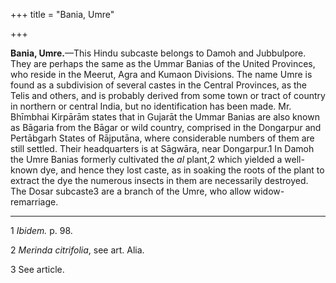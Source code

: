 +++
title = "Bania, Umre"

+++

**Bania, Umre.**—This Hindu subcaste belongs to Damoh and Jubbulpore. They are perhaps the same as the Ummar Banias of the United Provinces, who reside in the Meerut, Agra and Kumaon Divisions. The name Umre is found as a subdivision of several castes in the Central Provinces, as the Telis and others, and is probably derived from some town or tract of country in northern or central India, but no identification has been made. Mr. Bhīmbhai Kirpārām states that in Gujarāt the Ummar Banias are also known as Bāgaria from the Bāgar or wild country, comprised in the Dongarpur and Pertābgarh States of Rājputāna, where considerable numbers of them are still settled. Their headquarters is at Sāgwāra, near Dongarpur.1 In Damoh the Umre Banias formerly cultivated the *al* plant,2 which yielded a well-known dye, and hence they lost caste, as in soaking the roots of the plant to extract the dye the numerous insects in them are necessarily destroyed. The Dosar subcaste3 are a branch of the Umre, who allow widow-remarriage. 


* * *

1 *Ibidem.* p. 98. 

2 *Merinda citrifolia*, see art. Alia. 

3 See article. 



